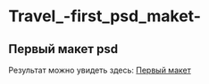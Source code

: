 # Travel_-first_psd_maket-

## Первый макет psd

Результат можно увидеть здесь:
[Первый макет](https://perecmc.github.io/Travel_-first_psd_maket-/)
